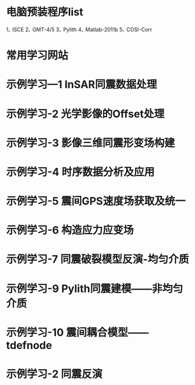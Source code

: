 # 电脑预装程序list

1､ ISCE
2､ GMT-4/5
3､ Pylith
4､ Matlab-2011b
5､ COSI-Corr

# 常用学习网站


# 示例学习—1 InSAR同震数据处理

# 示例学习-2 光学影像的Offset处理

# 示例学习-3 影像三维同震形变场构建

# 示例学习-4 时序数据分析及应用

# 示例学习-5 震间GPS速度场获取及统一

# 示例学习-6 构造应力应变场

# 示例学习-7 同震破裂模型反演-均匀介质

# 示例学习-9 Pylith同震建模——非均匀介质

# 示例学习-10 震间耦合模型——tdefnode



# 示例学习-2 同震反演






 